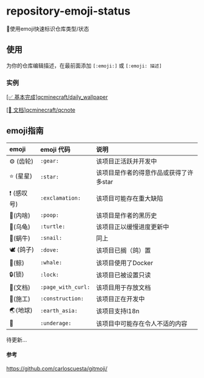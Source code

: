 # repository-emoji-status
📃使用emoji快速标识仓库类型/状态

## 使用
为你的仓库编辑描述，在最前面添加 `[:emoji:]` 或 `[:emoji: 描述]`

### 实例
[[✅ 基本完成]qcminecraft/daily_wallpaper](https://github.com/qcminecraft/daily_wallpaper)

[[📃 文档]qcminecraft/qcnote](https://github.com/qcminecraft/qcnote)

## emoji指南

emoji                                   | emoji 代码                   | 说明
:--------                               | :--------                    | :--------
:gear: (齿轮)                           | `:gear:`                     | 该项目正活跃并开发中
:star: (星星)                           | `:star:`                     | 该项目是作者的得意作品或获得了许多star
:exclamation: (感叹号)                  | `:exclamation:`               | 该项目可能存在重大缺陷
:poop:(内啥)                            |  `:poop:`                     | 该项目是作者的黑历史
:turtle:(乌龟)                          | `:turtle:`                    | 该项目正以缓慢进度更新中
:snail:(蜗牛)                            | `:snail:`                    | 同上
:dove: (鸽子)                            | `:dove:`                     | 该项目已搁（鸽）置
:whale:(鲸)                             | `:whale:`                     | 该项目使用了Docker
:lock:(锁)                              | `:lock:`                      | 该项目已被设置只读
:page_with_curl:(文档)                  | `:page_with_curl:`            | 该项目用于存放文档
:construction:(施工)                    | `:construction:`              | 该项目正在开发中
:earth_asia:(地球)                      | `:earth_asia:`                | 该项目支持l18n
:underage:                              | `:underage:`                  | 该项目中可能存在令人不适的内容


待更新...

#### 参考
https://github.com/carloscuesta/gitmoji/
